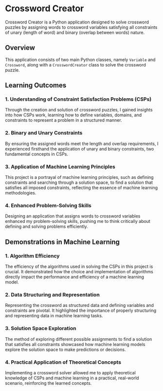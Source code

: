 # Crossword Creator

Crossword Creator is a Python application designed to solve crossword puzzles by assigning words to crossword variables satisfying all constraints of unary (length of word) and binary (overlap between words) nature.

## Overview

This application consists of two main Python classes, namely `Variable` and `Crossword`, along with a `CrosswordCreator` class to solve the crossword puzzle.

## Learning Outcomes

### 1. **Understanding of Constraint Satisfaction Problems (CSPs)**
   Through the creation and solution of crossword puzzles, I gained insights into how CSPs work, learning how to define variables, domains, and constraints to represent a problem in a structured manner.

### 2. **Binary and Unary Constraints**
   By ensuring the assigned words meet the length and overlap requirements, I experienced firsthand the application of unary and binary constraints, two fundamental concepts in CSPs.

### 3. **Application of Machine Learning Principles**
   This project is a portrayal of machine learning principles, such as defining constraints and searching through a solution space, to find a solution that satisfies all imposed constraints, reflecting the essence of machine learning methodologies.

### 4. **Enhanced Problem-Solving Skills**
   Designing an application that assigns words to crossword variables enhanced my problem-solving skills, pushing me to think critically about defining and solving problems efficiently.

## Demonstrations in Machine Learning

### 1. **Algorithm Efficiency**
   The efficiency of the algorithms used in solving the CSPs in this project is crucial. It demonstrated how the choice and implementation of algorithms directly impact the performance and efficiency of a machine learning model.

### 2. **Data Structuring and Representation**
   Representing the crossword as structured data and defining variables and constraints are pivotal. It highlighted the importance of properly structuring and representing data in machine learning tasks.

### 3. **Solution Space Exploration**
   The method of exploring different possible assignments to find a solution that satisfies all constraints showcased how machine learning models explore the solution space to make predictions or decisions.

### 4. **Practical Application of Theoretical Concepts**
   Implementing a crossword solver allowed me to apply theoretical knowledge of CSPs and machine learning in a practical, real-world scenario, reinforcing the learned concepts.
